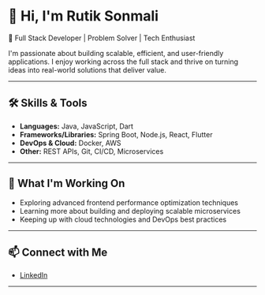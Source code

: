 # 👋 Hi, I'm Rutik Sonmali

🎯 Full Stack Developer | Problem Solver | Tech Enthusiast

I'm passionate about building scalable, efficient, and user-friendly applications. I enjoy working across the full stack and thrive on turning ideas into real-world solutions that deliver value.

---

## 🛠️ Skills & Tools

- **Languages:** Java, JavaScript, Dart  
- **Frameworks/Libraries:** Spring Boot, Node.js, React, Flutter  
- **DevOps & Cloud:** Docker, AWS  
- **Other:** REST APIs, Git, CI/CD, Microservices

---

## 🚀 What I'm Working On

- Exploring advanced frontend performance optimization techniques  
- Learning more about building and deploying scalable microservices  
- Keeping up with cloud technologies and DevOps best practices

---

## 📫 Connect with Me

- [LinkedIn](https://www.linkedin.com/in/rutik-sonmali)

---
